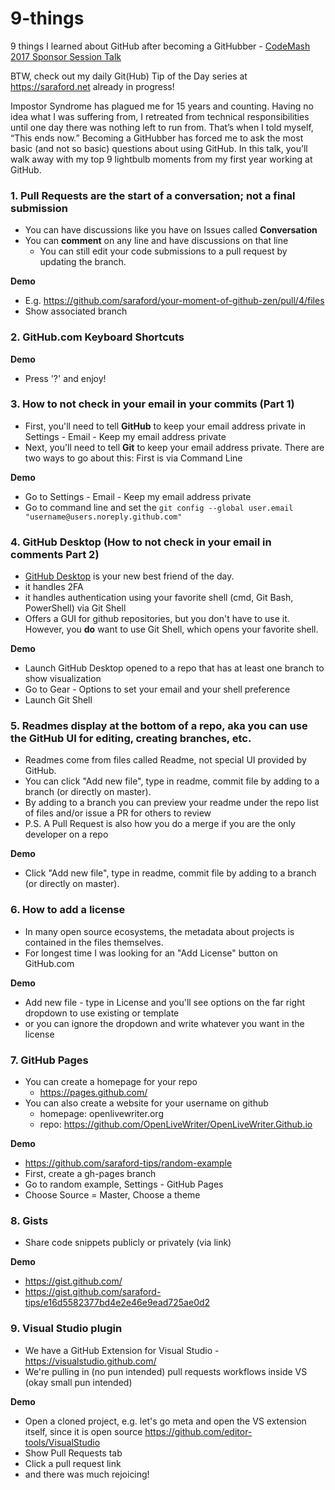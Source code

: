 # 9-things
9 things I learned about GitHub after becoming a GitHubber - [CodeMash 2017 Sponsor Session Talk](http://www.codemash.org/session/9-things-i-learned-about-github-after-becoming-a-githubber/)

BTW, check out my daily Git(Hub) Tip of the Day series at https://saraford.net already in progress!

Impostor Syndrome has plagued me for 15 years and counting. Having no idea what I was suffering from, I retreated from technical responsibilities until one day there was nothing left to run from. That’s when I told myself, “This ends now.” Becoming a GitHubber has forced me to ask the most basic (and not so basic) questions about using GitHub. In this talk, you’ll walk away with my top 9 lightbulb moments from my first year working at GitHub.

### 1. Pull Requests are the **start** of a conversation; not a final submission
  - You can have discussions like you have on Issues called **Conversation**
  - You can **comment** on any line and have discussions on that line
	- You can still edit your code submissions to a pull request by updating the branch.

**Demo**  
  - E.g. https://github.com/saraford/your-moment-of-github-zen/pull/4/files
  - Show associated branch 
	
### 2. GitHub.com Keyboard Shortcuts
	
**Demo**
  - Press '?' and enjoy!

### 3. How to not check in your email in your commits (Part 1)

  - First, you'll need to tell **GitHub** to keep your email address private in Settings - Email - Keep my email address private
  - Next, you'll need to tell **Git** to keep your email address private. There are two ways to go about this: First is via Command Line

**Demo**
  - Go to Settings - Email - Keep my email address private
  - Go to command line and set the `git config --global user.email "username@users.noreply.github.com"`

### 4. GitHub Desktop (How to not check in your email in comments Part 2)

  - [GitHub Desktop](https://desktop.github.com/) is your new best friend of the day.
  - it handles 2FA
  - it handles authentication using your favorite shell (cmd, Git Bash, PowerShell) via Git Shell
  - Offers a GUI for github repositories, but you don't have to use it. However, you **do** want to use Git Shell, which opens your favorite shell.
  
**Demo**
  - Launch GitHub Desktop opened to a repo that has at least one branch to show visualization
  - Go to Gear - Options to set your email and your shell preference
  - Launch Git Shell

### 5. Readmes display at the bottom of a repo, aka you can use the GitHub UI for editing, creating branches, etc.

  - Readmes come from files called Readme, not special UI provided by GitHub. 
  - You can click "Add new file", type in readme, commit file by adding to a branch (or directly on master). 
  - By adding to a branch you can preview your readme under the repo list of files and/or issue a PR for others to review 
  - P.S. A Pull Request is also how you do a merge if you are the only developer on a repo

**Demo**
  - Click "Add new file", type in readme, commit file by adding to a branch (or directly on master). 

### 6. How to add a license

 - In many open source ecosystems, the metadata about projects is contained in the files themselves.
 - For longest time I was looking for an "Add License" button on GitHub.com

**Demo**
  - Add new file - type in License and you'll see options on the far right dropdown to use existing or template
  - or you can ignore the dropdown and write whatever you want in the license
  
### 7. GitHub Pages 

 - You can create a homepage for your repo
   - https://pages.github.com/
 - You can also create a website for your username on github
   - homepage: openlivewriter.org
   - repo: https://github.com/OpenLiveWriter/OpenLiveWriter.Github.io
	
**Demo**
 - https://github.com/saraford-tips/random-example
 - First, create a gh-pages branch
 - Go to random example, Settings - GitHub Pages
 - Choose Source = Master, Choose a theme

### 8. Gists

 - Share code snippets publicly or privately (via link)

**Demo**
 - https://gist.github.com/
 - https://gist.github.com/saraford-tips/e16d5582377bd4e2e46e9ead725ae0d2
 
### 9. Visual Studio plugin
  
 - We have a GitHub Extension for Visual Studio - https://visualstudio.github.com/
 - We're pulling in (no pun intended) pull requests workflows inside VS (okay small pun intended)
 
**Demo**
 - Open a cloned project, e.g. let's go meta and open the VS extension itself, since it is open source https://github.com/editor-tools/VisualStudio
 - Show Pull Requests tab
 - Click a pull request link
 - and there was much rejoicing!
 
